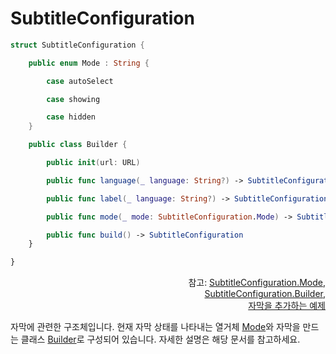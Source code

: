# SubtitleConfiguration

```swift
struct SubtitleConfiguration {

    public enum Mode : String {

        case autoSelect

        case showing

        case hidden
    }

    public class Builder {

        public init(url: URL)

        public func language(_ language: String?) -> SubtitleConfiguration.Builder

        public func label(_ language: String?) -> SubtitleConfiguration.Builder

        public func mode(_ mode: SubtitleConfiguration.Mode) -> SubtitleConfiguration.Builder

        public func build() -> SubtitleConfiguration
    }

}
```

<div align="right">
참고: <a href="../../enum/subtitle-configuration-mode/home.md">SubtitleConfiguration.Mode</a>,<br>
<a href="../../class/subtitle-configuration-builder/home.md">SubtitleConfiguration.Builder</a>,<br>
<a href="../../how-to-use/home.md#자막을-추가하는-예제">자막을 추가하는 예제</a>
</div>

자막에 관련한 구조체입니다. 현재 자막 상태를 나타내는 열거체 [Mode](../../enum/subtitle-configuration-mode/home.md)와 자막을 만드는 클래스 [Builder](../../class/subtitle-configuration-builder/home.md)로 구성되어 있습니다. 자세한 설명은 해당 문서를 참고하세요.
